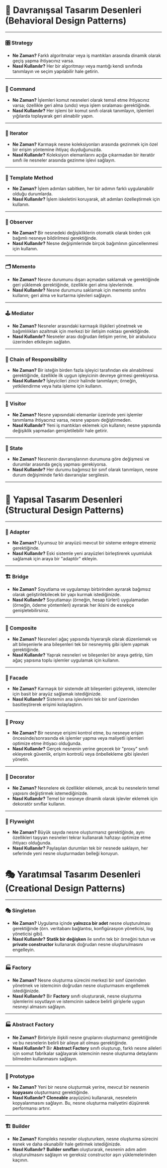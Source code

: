# 📐 Davranışsal Tasarım Desenleri (Behavioral Design Patterns)

---

### 🎛️ Strategy
- **Ne Zaman?** Farklı algoritmalar veya iş mantıkları arasında dinamik olarak geçiş yapma ihtiyacınız varsa.
- **Nasıl Kullanılır?** Her bir algoritmayı veya mantığı kendi sınıfında tanımlayın ve seçim yapılabilir hale getirin.

---

### 📜 Command
- **Ne Zaman?** İşlemleri komut nesneleri olarak temsil etme ihtiyacınız varsa; özellikle geri alma (undo) veya işlem sıralaması gerektiğinde.
- **Nasıl Kullanılır?** Her işlemi bir komut sınıfı olarak tanımlayın, işlemleri yığılarda toplayarak geri alınabilir yapın.

---

### 🔄 Iterator
- **Ne Zaman?** Karmaşık nesne koleksiyonları arasında gezinmek için özel bir erişim yöntemine ihtiyaç duyduğunuzda.
- **Nasıl Kullanılır?** Koleksiyon elemanlarını açığa çıkarmadan bir iteratör sınıfı ile nesneler arasında gezinme işlevi sağlayın.

---

### 📝 Template Method
- **Ne Zaman?** İşlem adımları sabitken, her bir adımın farklı uygulanabilir olduğu durumlarda.
- **Nasıl Kullanılır?** İşlem iskeletini koruyarak, alt adımları özelleştirmek için kullanın.

---

### 👀 Observer
- **Ne Zaman?** Bir nesnedeki değişikliklerin otomatik olarak birden çok bağımlı nesneye bildirilmesi gerektiğinde.
- **Nasıl Kullanılır?** Nesne değişimlerinde birçok bağımlının güncellenmesi için kullanın.

---

### 🗂️ Memento
- **Ne Zaman?** Nesne durumunu dışarı açmadan saklamak ve gerektiğinde geri yüklemek gerektiğinde, özellikle geri alma işlevlerinde.
- **Nasıl Kullanılır?** Nesne durumunu saklamak için memento sınıfını kullanın; geri alma ve kurtarma işlevleri sağlayın.

---

### 🕹️ Mediator
- **Ne Zaman?** Nesneler arasındaki karmaşık ilişkileri yönetmek ve bağımlılıkları azaltmak için merkezi bir iletişim noktası gerektiğinde.
- **Nasıl Kullanılır?** Nesneler arası doğrudan iletişim yerine, bir arabulucu üzerinden etkileşim sağlatın.

---

### 🔗 Chain of Responsibility
- **Ne Zaman?** Bir isteğin birden fazla işleyici tarafından ele alınabilmesi gerektiğinde, özellikle ilk uygun işleyicinin devreye girmesi gerekiyorsa.
- **Nasıl Kullanılır?** İşleyicileri zincir halinde tanımlayın; örneğin, yetkilendirme veya hata işleme için kullanın.

---

### 🧳 Visitor
- **Ne Zaman?** Nesne yapısındaki elemanlar üzerinde yeni işlemler tanımlama ihtiyacınız varsa, nesne yapısını değiştirmeden.
- **Nasıl Kullanılır?** Yeni iş mantıkları eklemek için kullanın; nesne yapısında değişiklik yapmadan genişletilebilir hale getirir.

---

### 🔄 State
- **Ne Zaman?** Nesnenin davranışlarının durumuna göre değişmesi ve durumlar arasında geçiş yapması gerekiyorsa.
- **Nasıl Kullanılır?** Her durumu bağımsız bir sınıf olarak tanımlayın, nesne durum değişiminde farklı davranışlar sergilesin.

---

# 📏 Yapısal Tasarım Desenleri (Structural Design Patterns)

---

### 🧩 Adapter
- **Ne Zaman?** Uyumsuz bir arayüzü mevcut bir sisteme entegre etmeniz gerektiğinde.
- **Nasıl Kullanılır?** Eski sistemle yeni arayüzleri birleştirerek uyumluluk sağlamak için araya bir "adaptör" ekleyin.

---

### 🏗️ Bridge
- **Ne Zaman?** Soyutlama ve uygulamayı birbirinden ayırarak bağımsız olarak geliştirilebilecek bir yapı kurmak istediğinizde.
- **Nasıl Kullanılır?** Soyutlamayı (örneğin, hesap türleri) uygulamadan (örneğin, ödeme yöntemleri) ayırarak her ikisini de esnekçe genişletebilirsiniz.

---

### 🎨 Composite
- **Ne Zaman?** Nesneleri ağaç yapısında hiyerarşik olarak düzenlemek ve alt bileşenlerle ana bileşenleri tek bir nesneymiş gibi işlem yapmak gerektiğinde.
- **Nasıl Kullanılır?** Yaprak nesneleri ve bileşenleri bir araya getirip, tüm ağaç yapısına toplu işlemler uygulamak için kullanın.

---

### 🚪 Facade
- **Ne Zaman?** Karmaşık bir sistemde alt bileşenleri gizleyerek, istemciler için basit bir arayüz sağlamak istediğinizde.
- **Nasıl Kullanılır?** Sistemin ana işlevlerini tek bir sınıf üzerinden basitleştirerek erişimi kolaylaştırın.

---

### 🔌 Proxy
- **Ne Zaman?** Bir nesneye erişimi kontrol etme, bu nesneye erişim öncesinde/sonrasında ek işlemler yapma veya maliyetli işlemleri optimize etme ihtiyacı olduğunda.
- **Nasıl Kullanılır?** Gerçek nesnenin yerine geçecek bir "proxy" sınıfı ekleyerek güvenlik, erişim kontrolü veya önbellekleme gibi işlevleri yönetin.

---

### 🌉 Decorator
- **Ne Zaman?** Nesnelere ek özellikler eklemek, ancak bu nesnelerin temel yapısını değiştirmek istemediğinizde.
- **Nasıl Kullanılır?** Temel bir nesneye dinamik olarak işlevler eklemek için dekoratör sınıflar kullanın.

---

### 🔗 Flyweight
- **Ne Zaman?** Büyük sayıda nesne oluşturmanız gerektiğinde, aynı özellikleri taşıyan nesneleri tekrar kullanarak hafızayı optimize etme ihtiyacı olduğunda.
- **Nasıl Kullanılır?** Paylaşılan durumları tek bir nesnede saklayın, her seferinde yeni nesne oluşturmadan belleği koruyun.


# 🎭 Yaratımsal Tasarım Desenleri (Creational Design Patterns)

---

### 🎭 Singleton
- **Ne Zaman?** Uygulama içinde **yalnızca bir adet** nesne oluşturulması gerektiğinde (örn. veritabanı bağlantısı, konfigürasyon yöneticisi, log yöneticisi gibi).
- **Nasıl Kullanılır?** **Statik bir değişken** ile sınıfın tek bir örneğini tutun ve **private constructor** kullanarak doğrudan nesne oluşturulmasını engelleyin.

---

### 🏭 Factory
- **Ne Zaman?** Nesne oluşturma sürecini merkezi bir sınıf üzerinden yönetmek ve istemcinin doğrudan nesne oluşturmasını engellemek istediğinizde.
- **Nasıl Kullanılır?** Bir **Factory** sınıfı oluşturarak, nesne oluşturma işlemlerini soyutlayın ve istemcinin sadece belirli girişlerle uygun nesneyi almasını sağlayın.

---

### 🏭 Abstract Factory
- **Ne Zaman?** Birbiriyle ilişkili nesne gruplarını oluşturmanız gerektiğinde ve bu nesnelerin belirli bir aileye ait olması gerektiğinde.
- **Nasıl Kullanılır?** Bir **Abstract Factory** sınıfı oluşturup, farklı nesne aileleri için somut fabrikalar sağlayarak istemcinin nesne oluşturma detaylarını bilmeden kullanmasını sağlayın.

---

### 🔄 Prototype
- **Ne Zaman?** Yeni bir nesne oluşturmak yerine, mevcut bir nesnenin **kopyasını** oluşturmanız gerektiğinde.
- **Nasıl Kullanılır?** **Cloneable** arayüzünü kullanarak, nesnelerin kopyalanmasını sağlayın. Bu, nesne oluşturma maliyetini düşürerek performansı artırır.

---

### 🏗️ Builder
- **Ne Zaman?** Kompleks nesneler oluştururken, nesne oluşturma sürecini esnek ve daha okunabilir hale getirmek istediğinizde.
- **Nasıl Kullanılır?** **Builder sınıfları** oluşturarak, nesnenin adım adım oluşturulmasını sağlayın ve gereksiz constructor aşırı yüklemelerinden kaçının.

